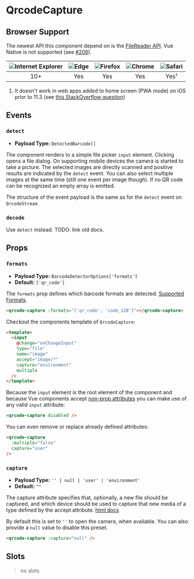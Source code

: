 # QrcodeCapture

## Browser Support

The newest API this component depend on is the [FileReader API](https://caniuse.com/#feat=filereader). Vue Native is not supported (see [#206](https://github.com/gruhn/vue-qrcode-reader/issues/206)).

| ![Internet Explorer](./ie_32x32.png) | ![Edge](./edge2019_32x32.png) | ![Firefox](./firefox_32x32.png) | ![Chrome](./chrome_32x32.png) | ![Safari](./safari_32x32.png) |
| :----------------------------------: | :---------------------------: | :-----------------------------: | :---------------------------: | :---------------------------: |
|                 10+                  |              Yes              |               Yes               |              Yes              |             Yes¹              |

1. It doesn't work in web apps added to home screen (PWA mode) on iOS prior to 11.3 (see [this StackOverflow question](https://stackoverflow.com/questions/46228218/how-to-access-camera-on-ios11-home-screen-web-app))

## Events

### `detect`

- **Payload Type:** `DetectedBarcode[]`

The component renders to a simple file picker `input` element.
Clicking opens a file dialog.
On supporting mobile devices the camera is started to take a picture.
The selected images are directly scanned and positive results are indicated by the `detect` event.
You can also select multiple images at the same time (still one event per image though).
If no QR code can be recognized an empty array is emitted.

The structure of the event payload is the same as for the `detect` event on `QrcodeStream`.

### `decode` <Badge text="removed in v5.0.0" type="danger" />

Use `detect` instead. TODO: link old docs.

## Props

### `formats` <Badge text="since v5.3.0" type="info" />

- **Payload Type:** `BarcodeDetectorOptions['formats']`
- **Default:** `['qr_code']`

The `formats` prop defines which barcode formats are detected.
[Supported Formats](https://github.com/Sec-ant/barcode-detector?tab=readme-ov-file#barcode-detector).

```html
<qrcode-capture :formats="['qr_code', 'code_128']"></qrcode-capture>
```

Checkout the components template of `QrcodeCapture`:

```html
<template>
  <input
    @change="onChangeInput"
    type="file"
    name="image"
    accept="image/*"
    capture="environment"
    multiple
  />
</template>
```

Because the `input` element is the root element of the component and because Vue components accept [non-prop attributes](https://vuejs.org/v2/guide/components-props.html#Non-Prop-Attributes) you can make use of any valid `input` attribute:

```html
<qrcode-capture disabled />
```

You can even remove or replace already defined attributes:

```html
<qrcode-capture
  :multiple="false"
  capture="user"
/>
```

### `capture`

- **Payload Type:** `'' | null | 'user' | 'environment'`
- **Default:** `""`

The capture attribute specifies that, optionally, a new file should be captured, and which device should be used to capture that new media of a type defined by the accept attribute.
[html docs](https://developer.mozilla.org/en-US/docs/Web/HTML/Attributes/capture)

By default this is set to `''` to open the camera, when available. You can also provide a `null` value to disable this preset.

```html
<qrcode-capture :capture="null" />
```

## Slots

> no slots
